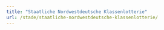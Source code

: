 ```yaml
---
title: "Staatliche Nordwestdeutsche Klassenlotterie"
url: /stade/staatliche-nordwestdeutsche-klassenlotterie/
---
```

